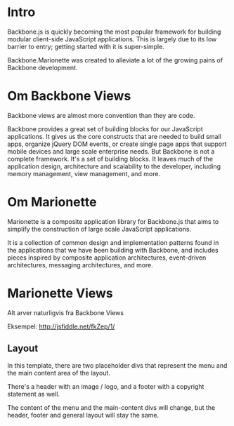 # Intro

Backbone.js is quickly becoming the most popular framework for building modular
client-side JavaScript applications. This is largely due to its low barrier to
entry; getting started with it is super-simple. 

Backbone.Marionette was created to alleviate a lot of the growing pains of
Backbone development. 

# Om Backbone Views

Backbone views are almost more convention than they are code.

Backbone provides a great set of building blocks for our JavaScript
applications. It gives us the core constructs that are needed to build
small apps, organize jQuery DOM events, or create single page apps that
support mobile devices and large scale enterprise needs. But Backbone is
not a complete framework. It's a set of building blocks. It leaves
much of the application design, architecture and scalability to the 
developer, including memory management, view management, and more.


# Om Marionette

Marionette is a composite application library for Backbone.js that aims to
simplify the construction of large scale JavaScript applications.

It is a collection of common design and implementation patterns found in the
applications that we have been building with Backbone, and includes pieces
inspired by composite application architectures, event-driven architectures,
messaging architectures, and more.

# Marionette Views

Alt arver naturligvis fra Backbone Views

Eksempel: http://jsfiddle.net/fkZep/1/

## Layout

In this template, there are two placeholder divs that represent the menu and
the main content area of the layout.

There's a header with an image / logo, and a footer with a copyright statement
as well.

The content of the menu and the main-content divs will change, but the header,
footer and general layout will stay the same.


